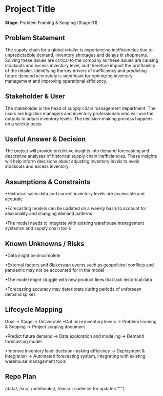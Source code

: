# Project Title
**Stage:** Problem Framing & Scoping (Stage 01)

## Problem Statement
The supply chain for a global retailer is experiencing inefficiencies due to unpredictabble demand, inventory shrotages and delays in shopments. Solving these issues are critical to the company as these issues are causing stockouts and excess inventory level, and therefore impact the profitability of the retailer. Identifying the key drivers of inefficiency and predicting future demand accurately is significant for optimizing inventory management and improving operational efficiency.
## Stakeholder & User
The stakeholder is the head of supply chain management department. The users are logistics managers and inventory professionals who will use the outputs to adjust inventory levels. The decision-making process happens on a weekly basis.

## Useful Answer & Decision
The project will provide predictive insights into demand forecasting and descrpitve analyses of historical supply chain inefficiencies. These insights will help inform deicisions about adjusting inventory levels to avoid stockouts and excess inventory.

## Assumptions & Constraints
•Historical sales data and current inventory levels are accessible and accurate  

•Forecasting models can be updated on a weekly basis to account for seasonality and changing demand patterns

•The model needs to integrate with existing warehouse management systemsn and supply chain tools

## Known Unknowns / Risks
•Data might be imcomplete

•External factors and Blakcswan events such as geopolitical conflicts and pandemic may not be accounted for in the model

•The model might stuggle with new product lines that lack historical data

•Forecasting accuracy may deteriorate during periods of unforseen demand spikes
## Lifecycle Mapping
Goal → Stage → Deliverable
•Optimize inventory levels -> Problem Framing & Scoping -> Project scoping document

•Predict future demand -> Data exploration and modeling -> Demand forecasting model

•Improve inventory level decision-making efficiency -> Deployment & Integration -> Automated forecasting system, integrating with existing warehouse management tools
## Repo Plan
/data/, /src/, /notebooks/, /docs/ ; cadence for updates
""")
